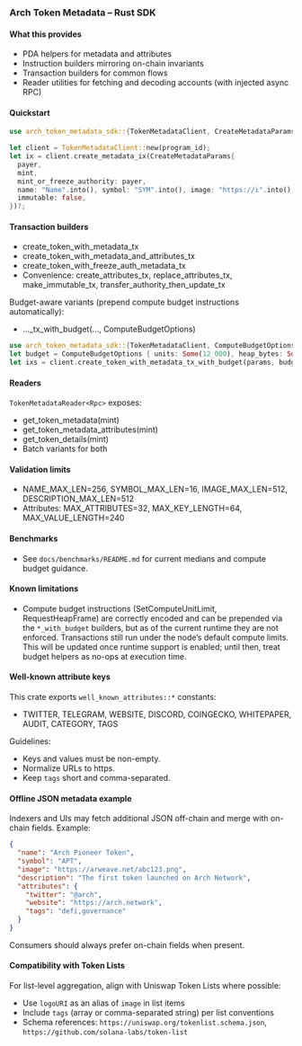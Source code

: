### Arch Token Metadata – Rust SDK

#### What this provides

- PDA helpers for metadata and attributes
- Instruction builders mirroring on-chain invariants
- Transaction builders for common flows
- Reader utilities for fetching and decoding accounts (with injected async RPC)

#### Quickstart

```rust
use arch_token_metadata_sdk::{TokenMetadataClient, CreateMetadataParams};

let client = TokenMetadataClient::new(program_id);
let ix = client.create_metadata_ix(CreateMetadataParams{
  payer,
  mint,
  mint_or_freeze_authority: payer,
  name: "Name".into(), symbol: "SYM".into(), image: "https://i".into(), description: "desc".into(),
  immutable: false,
})?;
```

#### Transaction builders

- create_token_with_metadata_tx
- create_token_with_metadata_and_attributes_tx
- create_token_with_freeze_auth_metadata_tx
- Convenience: create_attributes_tx, replace_attributes_tx, make_immutable_tx, transfer_authority_then_update_tx

Budget-aware variants (prepend compute budget instructions automatically):

- ...\_tx_with_budget(..., ComputeBudgetOptions)

```rust
use arch_token_metadata_sdk::{TokenMetadataClient, ComputeBudgetOptions};
let budget = ComputeBudgetOptions { units: Some(12_000), heap_bytes: Some(64 * 1024) };
let ixs = client.create_token_with_metadata_tx_with_budget(params, budget)?;
```

#### Readers

`TokenMetadataReader<Rpc>` exposes:

- get_token_metadata(mint)
- get_token_metadata_attributes(mint)
- get_token_details(mint)
- Batch variants for both

#### Validation limits

- NAME_MAX_LEN=256, SYMBOL_MAX_LEN=16, IMAGE_MAX_LEN=512, DESCRIPTION_MAX_LEN=512
- Attributes: MAX_ATTRIBUTES=32, MAX_KEY_LENGTH=64, MAX_VALUE_LENGTH=240

#### Benchmarks

- See `docs/benchmarks/README.md` for current medians and compute budget guidance.

#### Known limitations

- Compute budget instructions (SetComputeUnitLimit, RequestHeapFrame) are correctly encoded and can be prepended via the `*_with_budget` builders, but as of the current runtime they are not enforced. Transactions still run under the node’s default compute limits. This will be updated once runtime support is enabled; until then, treat budget helpers as no-ops at execution time.

#### Well-known attribute keys

This crate exports `well_known_attributes::*` constants:

- TWITTER, TELEGRAM, WEBSITE, DISCORD, COINGECKO, WHITEPAPER, AUDIT, CATEGORY, TAGS

Guidelines:

- Keys and values must be non-empty.
- Normalize URLs to https.
- Keep `tags` short and comma-separated.

#### Offline JSON metadata example

Indexers and UIs may fetch additional JSON off-chain and merge with on-chain fields. Example:

```json
{
  "name": "Arch Pioneer Token",
  "symbol": "APT",
  "image": "https://arweave.net/abc123.png",
  "description": "The first token launched on Arch Network",
  "attributes": {
    "twitter": "@arch",
    "website": "https://arch.network",
    "tags": "defi,governance"
  }
}
```

Consumers should always prefer on-chain fields when present.

#### Compatibility with Token Lists

For list-level aggregation, align with Uniswap Token Lists where possible:

- Use `logoURI` as an alias of `image` in list items
- Include `tags` (array or comma-separated string) per list conventions
- Schema references: `https://uniswap.org/tokenlist.schema.json`, `https://github.com/solana-labs/token-list`
